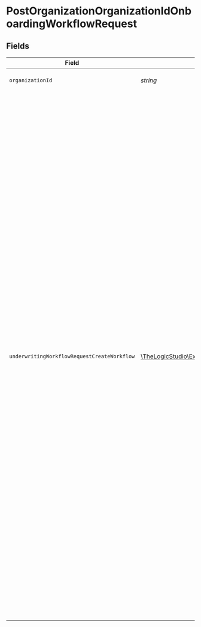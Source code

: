 # PostOrganizationOrganizationIdOnboardingWorkflowRequest


## Fields

| Field                                                                                                                                                                                                                                                                                                                                                                                                                                                                                                                                                                                                                                                                                                                                                                                                                                                                                                                                                                                                                   | Type                                                                                                                                                                                                                                                                                                                                                                                                                                                                                                                                                                                                                                                                                                                                                                                                                                                                                                                                                                                                                    | Required                                                                                                                                                                                                                                                                                                                                                                                                                                                                                                                                                                                                                                                                                                                                                                                                                                                                                                                                                                                                                | Description                                                                                                                                                                                                                                                                                                                                                                                                                                                                                                                                                                                                                                                                                                                                                                                                                                                                                                                                                                                                             | Example                                                                                                                                                                                                                                                                                                                                                                                                                                                                                                                                                                                                                                                                                                                                                                                                                                                                                                                                                                                                                 |
| ----------------------------------------------------------------------------------------------------------------------------------------------------------------------------------------------------------------------------------------------------------------------------------------------------------------------------------------------------------------------------------------------------------------------------------------------------------------------------------------------------------------------------------------------------------------------------------------------------------------------------------------------------------------------------------------------------------------------------------------------------------------------------------------------------------------------------------------------------------------------------------------------------------------------------------------------------------------------------------------------------------------------- | ----------------------------------------------------------------------------------------------------------------------------------------------------------------------------------------------------------------------------------------------------------------------------------------------------------------------------------------------------------------------------------------------------------------------------------------------------------------------------------------------------------------------------------------------------------------------------------------------------------------------------------------------------------------------------------------------------------------------------------------------------------------------------------------------------------------------------------------------------------------------------------------------------------------------------------------------------------------------------------------------------------------------- | ----------------------------------------------------------------------------------------------------------------------------------------------------------------------------------------------------------------------------------------------------------------------------------------------------------------------------------------------------------------------------------------------------------------------------------------------------------------------------------------------------------------------------------------------------------------------------------------------------------------------------------------------------------------------------------------------------------------------------------------------------------------------------------------------------------------------------------------------------------------------------------------------------------------------------------------------------------------------------------------------------------------------- | ----------------------------------------------------------------------------------------------------------------------------------------------------------------------------------------------------------------------------------------------------------------------------------------------------------------------------------------------------------------------------------------------------------------------------------------------------------------------------------------------------------------------------------------------------------------------------------------------------------------------------------------------------------------------------------------------------------------------------------------------------------------------------------------------------------------------------------------------------------------------------------------------------------------------------------------------------------------------------------------------------------------------- | ----------------------------------------------------------------------------------------------------------------------------------------------------------------------------------------------------------------------------------------------------------------------------------------------------------------------------------------------------------------------------------------------------------------------------------------------------------------------------------------------------------------------------------------------------------------------------------------------------------------------------------------------------------------------------------------------------------------------------------------------------------------------------------------------------------------------------------------------------------------------------------------------------------------------------------------------------------------------------------------------------------------------- |
| `organizationId`                                                                                                                                                                                                                                                                                                                                                                                                                                                                                                                                                                                                                                                                                                                                                                                                                                                                                                                                                                                                        | *string*                                                                                                                                                                                                                                                                                                                                                                                                                                                                                                                                                                                                                                                                                                                                                                                                                                                                                                                                                                                                                | :heavy_check_mark:                                                                                                                                                                                                                                                                                                                                                                                                                                                                                                                                                                                                                                                                                                                                                                                                                                                                                                                                                                                                      | The Organization identifier.                                                                                                                                                                                                                                                                                                                                                                                                                                                                                                                                                                                                                                                                                                                                                                                                                                                                                                                                                                                            |                                                                                                                                                                                                                                                                                                                                                                                                                                                                                                                                                                                                                                                                                                                                                                                                                                                                                                                                                                                                                         |
| `underwritingWorkflowRequestCreateWorkflow`                                                                                                                                                                                                                                                                                                                                                                                                                                                                                                                                                                                                                                                                                                                                                                                                                                                                                                                                                                             | [\TheLogicStudio\ExactPayments\Models\Shared\UnderwritingWorkflowRequestCreateWorkflow](../../Models/Shared/UnderwritingWorkflowRequestCreateWorkflow.md)                                                                                                                                                                                                                                                                                                                                                                                                                                                                                                                                                                                                                                                                                                                                                                                                                                                               | :heavy_check_mark:                                                                                                                                                                                                                                                                                                                                                                                                                                                                                                                                                                                                                                                                                                                                                                                                                                                                                                                                                                                                      | N/A                                                                                                                                                                                                                                                                                                                                                                                                                                                                                                                                                                                                                                                                                                                                                                                                                                                                                                                                                                                                                     | {<br/>"name": "Main Workflow",<br/>"entryRule": "Know Your Customer Check",<br/>"rules": [<br/>{<br/>"name": "Know Your Customer Check",<br/>"type": "Trulioo KYC",<br/>"options": {},<br/>"onPass": "KYB Check",<br/>"onFail": "reject"<br/>},<br/>{<br/>"name": "KYB Check",<br/>"type": "Trulioo KYB",<br/>"options": {},<br/>"onPass": "OFAC Check",<br/>"onFail": "reject"<br/>},<br/>{<br/>"name": "OFAC Check",<br/>"type": "OFAC",<br/>"options": {<br/>"min": 70,<br/>"max": 80<br/>},<br/>"onPass": "Master Card Match",<br/>"onFail": "reject"<br/>},<br/>{<br/>"name": "Master Card Match",<br/>"type": "Mastercard Match",<br/>"options": {<br/>"merchant": {<br/>"Name": [<br/>"M02",<br/>"M01",<br/>"M00"<br/>],<br/>"DoingBusinessAsName": [<br/>"M01"<br/>]<br/>}<br/>},<br/>"onPass": "Custom Check",<br/>"onFail": "review"<br/>},<br/>{<br/>"name": "Custom Check",<br/>"type": "Business Information",<br/>"options": [<br/>{<br/>"field": "merchant.address.city",<br/>"operator": "contains",<br/>"value1": "Antartica",<br/>"value2": ""<br/>},<br/>{<br/>"field": "merchant.anticipatedTransAmounts.maxTicketSize",<br/>"operator": "gt",<br/>"value1": 500,<br/>"value2": 0<br/>}<br/>],<br/>"onPass": "accept",<br/>"onFail": "review"<br/>}<br/>],<br/>"metadata": {}<br/>} |